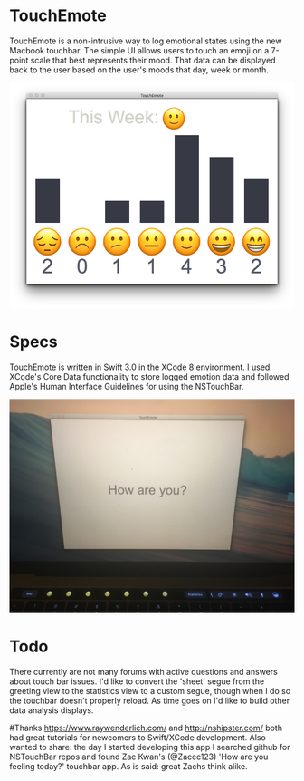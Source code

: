 # TouchEmote
TouchEmote is a non-intrusive way to log emotional states using the new Macbook touchbar. The simple UI allows users to touch an emoji on a 7-point scale that best represents their mood. That data can be displayed back to the user based on the user's moods that day, week or month.

![Alt text](/images/weekData.png?raw=true "Data display")

# Specs
TouchEmote is written in Swift 3.0 in the XCode 8 environment. I used XCode's Core Data functionality to store logged emotion data and followed Apple's Human Interface Guidelines for using the NSTouchBar.

![Alt text](/images/imageWithTouchbar.JPG?raw=true "Picture")

# Todo
There currently are not many forums with active questions and answers about touch bar issues. I'd like to convert the 'sheet' segue from the greeting view to the statistics view to a custom segue, though when I do so the touchbar doesn't properly reload.
As time goes on I'd like to build other data analysis displays.

#Thanks
https://www.raywenderlich.com/ and http://nshipster.com/ both had great tutorials for newcomers to Swift/XCode development.
Also wanted to share: the day I started developing this app I searched github for NSTouchBar repos and found Zac Kwan's (@Zaccc123) 'How are you feeling today?' touchbar app. As is said: great Zachs think alike.
